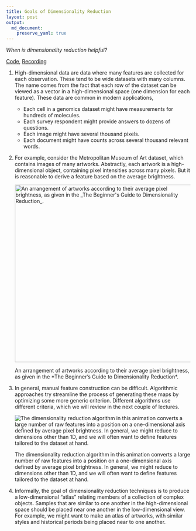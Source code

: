 ```yaml
---
title: Goals of Dimensionality Reduction
layout: post
output: 
  md_document:
    preserve_yaml: true
---
```


*When is dimensionality reduction helpful?*

[Code](https://github.com/krisrs1128/stat679_code/tree/main/examples/week11/week11-1.Rmd),
[Recording]()

1.  High-dimensional data are data where many features are collected for
    each observation. These tend to be wide datasets with many columns.
    The name comes from the fact that each row of the dataset can be
    viewed as a vector in a high-dimensional space (one dimension for
    each feature). These data are common in modern applications,

    -   Each cell in a genomics dataset might have measurements for
        hundreds of molecules.
    -   Each survey respondent might provide answers to dozens of
        questions.
    -   Each image might have several thousand pixels.
    -   Each document might have counts across several thousand relevant
        words.

2.  For example, consider the Metropolitan Museum of Art dataset, which
    contains images of many artworks. Abstractly, each artwork is a
    high-dimensional object, containing pixel intensities across many
    pixels. But it is reasonable to derive a feature based on the
    average brightness.

    <img src="/stat679_notes/assets/week11-1/metropolitan-1.png" alt="An arrangement of artworks according to their average pixel brightness, as given in the _The Beginner's Guide to Dimensionality Reduction_." width="484" />
    <p class="caption">
    An arrangement of artworks according to their average pixel
    brightness, as given in the *The Beginner’s Guide to Dimensionality
    Reduction*.
    </p>

3.  In general, manual feature construction can be difficult.
    Algorithmic approaches try streamline the process of generating
    these maps by optimizing some more generic criterion. Different
    algorithms use different criteria, which we will review in the next
    couple of lectures.

    <img src="/stat679_notes/assets/week11-1/metropolitan-2.gif" alt="The dimensionality reduction algorithm in this animation converts a large number of raw features into a position on a one-dimensional axis defined by average pixel brightness. In general, we might reduce to dimensions other than 1D, and we will often want to define features tailored to the dataset at hand."  />
    <p class="caption">
    The dimensionality reduction algorithm in this animation converts a
    large number of raw features into a position on a one-dimensional
    axis defined by average pixel brightness. In general, we might
    reduce to dimensions other than 1D, and we will often want to define
    features tailored to the dataset at hand.
    </p>

4.  Informally, the goal of dimensionality reduction techniques is to
    produce a low-dimensional “atlas” relating members of a collection
    of complex objects. Samples that are similar to one another in the
    high-dimensional space should be placed near one another in the
    low-dimensional view. For example, we might want to make an atlas of
    artworks, with similar styles and historical periods being placed
    near to one another.
